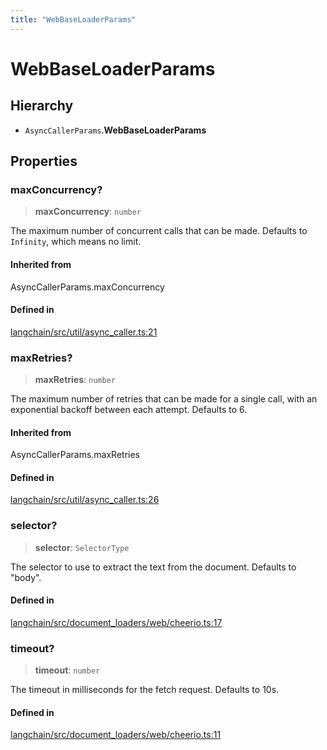```yaml
---
title: "WebBaseLoaderParams"
---
```


# WebBaseLoaderParams

## Hierarchy

- `AsyncCallerParams`.**WebBaseLoaderParams**

## Properties

### maxConcurrency?

> **maxConcurrency**: `number`

The maximum number of concurrent calls that can be made.
Defaults to `Infinity`, which means no limit.

#### Inherited from

AsyncCallerParams.maxConcurrency

#### Defined in

[langchain/src/util/async_caller.ts:21](https://github.com/hwchase17/langchainjs/blob/ddf2996/langchain/src/util/async_caller.ts#L21)

### maxRetries?

> **maxRetries**: `number`

The maximum number of retries that can be made for a single call,
with an exponential backoff between each attempt. Defaults to 6.

#### Inherited from

AsyncCallerParams.maxRetries

#### Defined in

[langchain/src/util/async_caller.ts:26](https://github.com/hwchase17/langchainjs/blob/ddf2996/langchain/src/util/async_caller.ts#L26)

### selector?

> **selector**: `SelectorType`

The selector to use to extract the text from the document. Defaults to
"body".

#### Defined in

[langchain/src/document_loaders/web/cheerio.ts:17](https://github.com/hwchase17/langchainjs/blob/ddf2996/langchain/src/document_loaders/web/cheerio.ts#L17)

### timeout?

> **timeout**: `number`

The timeout in milliseconds for the fetch request. Defaults to 10s.

#### Defined in

[langchain/src/document_loaders/web/cheerio.ts:11](https://github.com/hwchase17/langchainjs/blob/ddf2996/langchain/src/document_loaders/web/cheerio.ts#L11)
